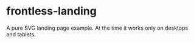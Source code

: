 # frontless-landing

A pure SVG landing page example. At the time it works only on desktops and tablets. 
